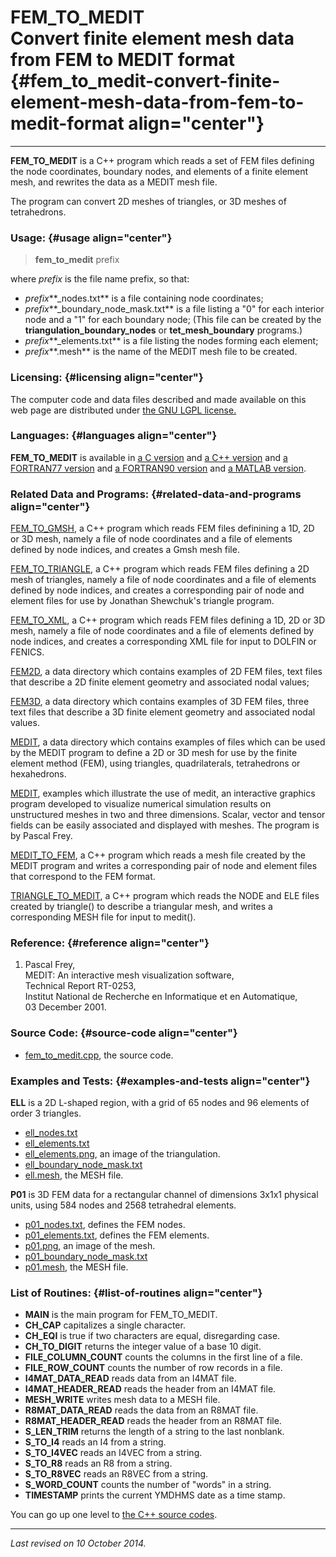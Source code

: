 FEM\_TO\_MEDIT\
Convert finite element mesh data from FEM to MEDIT format {#fem_to_medit-convert-finite-element-mesh-data-from-fem-to-medit-format align="center"}
=========================================================

------------------------------------------------------------------------

**FEM\_TO\_MEDIT** is a C++ program which reads a set of FEM files
defining the node coordinates, boundary nodes, and elements of a finite
element mesh, and rewrites the data as a MEDIT mesh file.

The program can convert 2D meshes of triangles, or 3D meshes of
tetrahedrons.

### Usage: {#usage align="center"}

> **fem\_to\_medit** prefix

where *prefix* is the file name prefix, so that:

-   *prefix***\_nodes.txt** is a file containing node coordinates;
-   *prefix***\_boundary\_node\_mask.txt** is a file listing a "0" for
    each interior node and a "1" for each boundary node; (This file can
    be created by the **triangulation\_boundary\_nodes** or
    **tet\_mesh\_boundary** programs.)
-   *prefix***\_elements.txt** is a file listing the nodes forming each
    element;
-   *prefix***.mesh** is the name of the MEDIT mesh file to be created.

### Licensing: {#licensing align="center"}

The computer code and data files described and made available on this
web page are distributed under [the GNU LGPL
license.](../../txt/gnu_lgpl.txt)

### Languages: {#languages align="center"}

**FEM\_TO\_MEDIT** is available in [a C
version](../../c_src/fem_to_medit/fem_to_medit.html) and [a C++
version](../../cpp_src/fem_to_medit/fem_to_medit.html) and [a FORTRAN77
version](../../f77src/fem_to_medit/fem_to_medit.html) and [a FORTRAN90
version](../../f_src/fem_to_medit/fem_to_medit.html) and [a MATLAB
version](../../m_src/fem_to_medit/fem_to_medit.html).

### Related Data and Programs: {#related-data-and-programs align="center"}

[FEM\_TO\_GMSH](../../cpp_src/fem_to_gmsh/fem_to_gmsh.html), a C++
program which reads FEM files definining a 1D, 2D or 3D mesh, namely a
file of node coordinates and a file of elements defined by node indices,
and creates a Gmsh mesh file.

[FEM\_TO\_TRIANGLE](../../cpp_src/fem_to_triangle/fem_to_triangle.html),
a C++ program which reads FEM files defining a 2D mesh of triangles,
namely a file of node coordinates and a file of elements defined by node
indices, and creates a corresponding pair of node and element files for
use by Jonathan Shewchuk's triangle program.

[FEM\_TO\_XML](../../cpp_src/fem_to_xml/fem_to_xml.html), a C++ program
which reads FEM files defining a 1D, 2D or 3D mesh, namely a file of
node coordinates and a file of elements defined by node indices, and
creates a corresponding XML file for input to DOLFIN or FENICS.

[FEM2D](../../data/fem2d/fem2d.html), a data directory which contains
examples of 2D FEM files, text files that describe a 2D finite element
geometry and associated nodal values;

[FEM3D](../../data/fem3d/fem3d.html), a data directory which contains
examples of 3D FEM files, three text files that describe a 3D finite
element geometry and associated nodal values.

[MEDIT](../../data/medit/medit.html), a data directory which contains
examples of files which can be used by the MEDIT program to define a 2D
or 3D mesh for use by the finite element method (FEM), using triangles,
quadrilaterals, tetrahedrons or hexahedrons.

[MEDIT](../../examples/medit/medit.html), examples which illustrate the
use of medit, an interactive graphics program developed to visualize
numerical simulation results on unstructured meshes in two and three
dimensions. Scalar, vector and tensor fields can be easily associated
and displayed with meshes. The program is by Pascal Frey.

[MEDIT\_TO\_FEM](../../cpp_src/medit_to_fem/medit_to_fem.html), a C++
program which reads a mesh file created by the MEDIT program and writes
a corresponding pair of node and element files that correspond to the
FEM format.

[TRIANGLE\_TO\_MEDIT](../../cpp_src/triangle_to_medit/triangle_to_medit.html),
a C++ program which reads the NODE and ELE files created by triangle()
to describe a triangular mesh, and writes a corresponding MESH file for
input to medit().

### Reference: {#reference align="center"}

1.  Pascal Frey,\
    MEDIT: An interactive mesh visualization software,\
    Technical Report RT-0253,\
    Institut National de Recherche en Informatique et en Automatique,\
    03 December 2001.

### Source Code: {#source-code align="center"}

-   [fem\_to\_medit.cpp](fem_to_medit.cpp), the source code.

### Examples and Tests: {#examples-and-tests align="center"}

**ELL** is a 2D L-shaped region, with a grid of 65 nodes and 96 elements
of order 3 triangles.

-   [ell\_nodes.txt](../../data/fem2d/ell_nodes.txt)
-   [ell\_elements.txt](../../data/fem2d/ell_elements.txt)
-   [ell\_elements.png](../../data/fem2d/ell_elements.png), an image of
    the triangulation.
-   [ell\_boundary\_node\_mask.txt](../../data/fem2d/ell_boundary_node_mask.txt)
-   [ell.mesh](../../data/mesh/ell.mesh), the MESH file.

**P01** is 3D FEM data for a rectangular channel of dimensions 3x1x1
physical units, using 584 nodes and 2568 tetrahedral elements.

-   [p01\_nodes.txt](../../data/fem3d/p01_nodes.txt), defines the FEM
    nodes.
-   [p01\_elements.txt](../../data/fem3d/p01_elements.txt), defines the
    FEM elements.
-   [p01.png](../../data/fem3d/p01.png), an image of the mesh.
-   [p01\_boundary\_node\_mask.txt](../../data/fem3d/p01_boundary_node_mask.txt)
-   [p01.mesh](../../data/mesh/p01.mesh), the MESH file.

### List of Routines: {#list-of-routines align="center"}

-   **MAIN** is the main program for FEM\_TO\_MEDIT.
-   **CH\_CAP** capitalizes a single character.
-   **CH\_EQI** is true if two characters are equal, disregarding case.
-   **CH\_TO\_DIGIT** returns the integer value of a base 10 digit.
-   **FILE\_COLUMN\_COUNT** counts the columns in the first line of a
    file.
-   **FILE\_ROW\_COUNT** counts the number of row records in a file.
-   **I4MAT\_DATA\_READ** reads data from an I4MAT file.
-   **I4MAT\_HEADER\_READ** reads the header from an I4MAT file.
-   **MESH\_WRITE** writes mesh data to a MESH file.
-   **R8MAT\_DATA\_READ** reads the data from an R8MAT file.
-   **R8MAT\_HEADER\_READ** reads the header from an R8MAT file.
-   **S\_LEN\_TRIM** returns the length of a string to the last
    nonblank.
-   **S\_TO\_I4** reads an I4 from a string.
-   **S\_TO\_I4VEC** reads an I4VEC from a string.
-   **S\_TO\_R8** reads an R8 from a string.
-   **S\_TO\_R8VEC** reads an R8VEC from a string.
-   **S\_WORD\_COUNT** counts the number of "words" in a string.
-   **TIMESTAMP** prints the current YMDHMS date as a time stamp.

You can go up one level to [the C++ source codes](../cpp_src.html).

------------------------------------------------------------------------

*Last revised on 10 October 2014.*
